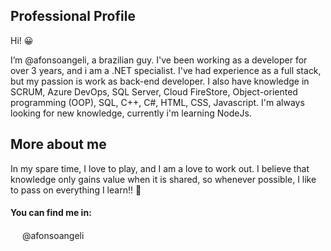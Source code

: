 <h2>Professional Profile</h3>
<p>Hi! 😀</p>
I’m @afonsoangeli, a brazilian guy. I've been working as a developer for over 3 years, and i am a .NET specialist. I've had experience as a full stack, but my passion is work as back-end developer.
I also have knowledge in SCRUM, Azure DevOps, SQL Server, Cloud FireStore, Object-oriented programming (OOP), SQL, C++, C#, HTML, CSS, Javascript. I'm always looking for new knowledge, currently i'm learning NodeJs.

<h2>More about me</h2>
In my spare time, I love to play, and I am a love to work out.
I believe that knowledge only gains value when it is shared, so whenever possible, I like to pass on everything I learn!! 🥰

<h4>You can find me in:</h4>
<p><img src="https://img-premium.flaticon.com/png/512/2111/2111463.png?token=exp=1621526082~hmac=ab4166387022ef79c232ec12ef264de8" href="www.google.com.br" width=15 height=15> @afonsoangeli</p>




